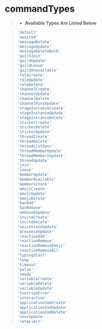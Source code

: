 # commandTypes

> * **Available Types Are Listed Below**

> ```js
> 'default'
> 'awaited'
> 'messageDelete'
> 'messageUpdate'
> 'messageDeleteBulk'
> 'guildJoin'
> 'guildUpdate'
> 'guildLeave'
> 'guildUnavailable'
> 'roleCreate'
> 'roleUpdate'
> 'roleDelete'
> 'channelCreate'
> 'channelUpdate'
> 'channelDelete'
> 'channelPinsUpdate'
> 'stageInstanceCreate'
> 'stageInstanceUpdate'
> 'stageInstanceDelete'
> 'stickerCreate'
> 'stickerDelete'
> 'stickerUpdate'
> 'threadCreate'
> 'threadDelete'
> 'threadListSync'
> 'threadMemberUpdate'
> 'threadMembersUpdate'
> 'threadUpdate'
> 'join'
> 'leave'
> 'memberUpdate'
> 'memberAvailable'
> 'membersChunk'
> 'emojiCreate'
> 'emojiUpdate'
> 'emojiDelete'
> 'banAdd'
> 'banRemove'
> 'webhookUpdate'
> 'inviteCreate'
> 'inviteDelete'
> 'voiceStateUpdate'
> 'presenceUpdate'
> 'reactionAdd'
> 'reactionRemove'
> 'reactionRemoveEmoji'
> 'reactionRemoveAll'
> 'typingStart'
> 'loop'
> 'timeout'
> 'pulse'
> 'ready'
> 'variableCreate'
> 'variableDelete'
> 'variableUpdate'
> 'functionError'
> 'interaction'
> 'applicationCmdCreate'
> 'applicationCmdUpdate'
> 'applicationCmdDelete'
> 'userUpdate'
> 'rateLimit' 
> ```
